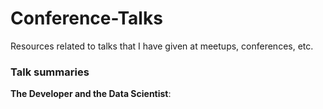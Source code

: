 # Conference-Talks
Resources related to talks that I have given at meetups, conferences, etc. 

### Talk summaries
**The Developer and the Data Scientist**: 
